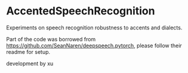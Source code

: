 # AccentedSpeechRecognition
Experiments on speech recognition robustness to accents and dialects.

Part of the code was borrowed from https://github.com/SeanNaren/deepspeech.pytorch, please follow their readme for setup.

development by xu